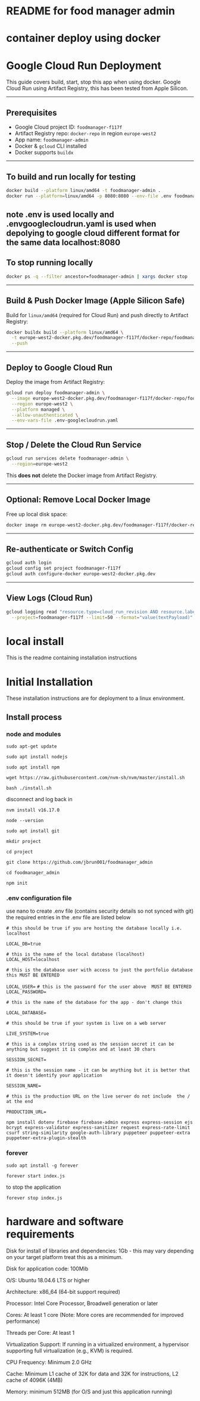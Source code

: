 # README for food manager admin

# container deploy using docker

# Google Cloud Run Deployment

This guide covers build,  start, stop this app when using docker. Google Cloud Run using Artifact Registry, this has been tested from Apple Silicon.

---

## Prerequisites

- Google Cloud project ID: `foodmanager-f117f`
- Artifact Registry repo: `docker-repo` in region `europe-west2`
- App name: `foodmanager-admin`
- Docker & `gcloud` CLI installed
- Docker supports `buildx` 

---

## To build and run locally for testing
```bash
docker build --platform linux/amd64 -t foodmanager-admin .
docker run --platform=linux/amd64 -p 8080:8080 --env-file .env foodmanager-admin
```
note .env is used locally and .envgooglecloudrun.yaml is used when depolying to google cloud
different format for the same data
localhost:8080
---

## To stop running locally
```bash
docker ps -q --filter ancestor=foodmanager-admin | xargs docker stop
```
---


## Build & Push Docker Image (Apple Silicon Safe)

Build for `linux/amd64` (required for Cloud Run) and push directly to Artifact Registry:

```bash
docker buildx build --platform linux/amd64 \
  -t europe-west2-docker.pkg.dev/foodmanager-f117f/docker-repo/foodmanager-admin . \
  --push
```
---

## Deploy to Google Cloud Run

Deploy the image from Artifact Registry:

```bash
gcloud run deploy foodmanager-admin \
  --image europe-west2-docker.pkg.dev/foodmanager-f117f/docker-repo/foodmanager-admin \
  --region europe-west2 \
  --platform managed \
  --allow-unauthenticated \
  --env-vars-file .env-googlecloudrun.yaml
```


---

## Stop / Delete the Cloud Run Service

```bash
gcloud run services delete foodmanager-admin \
  --region=europe-west2
```

This **does not** delete the Docker image from Artifact Registry.

---

## Optional: Remove Local Docker Image

Free up local disk space:

```bash
docker image rm europe-west2-docker.pkg.dev/foodmanager-f117f/docker-repo/foodmanager-admin
```

---

## Re-authenticate or Switch Config 

```bash
gcloud auth login
gcloud config set project foodmanager-f117f
gcloud auth configure-docker europe-west2-docker.pkg.dev
```

---

## View Logs (Cloud Run)

```bash
gcloud logging read "resource.type=cloud_run_revision AND resource.labels.service_name=foodmanager-admin" \
  --project=foodmanager-f117f --limit=50 --format="value(textPayload)"
```


# local install
This is the readme containing installation instructions 

# Initial Installation
These installation instructions are for deployment to a linux environment.

## Install process 

### node and modules

`sudo apt-get update`

`sudo apt install nodejs`

`sudo apt install npm`

`wget https://raw.githubusercontent.com/nvm-sh/nvm/master/install.sh`

`bash ./install.sh`

disconnect and log back in

`nvm install v16.17.0`

`node --version` 

`sudo apt install git`

`mkdir project`

`cd project`

`git clone https://github.com/jbrun001/foodmanager_admin`

`cd foodmanager_admin`

`npm init`

### .env configuration file
use nano to create .env file (contains security details so not synced with git) the required entries in the .env file are listed below

`# this should be true if you are hosting the database locally i.e. localhost`

`LOCAL_DB=true`

`# this is the name of the local database (localhost)`
`LOCAL_HOST=localhost`

`# this is the database user with access to just the portfolio database this MUST BE ENTERED`

`LOCAL_USER=`
`# this is the password for the user above  MUST BE ENTERED`
`LOCAL_PASSWORD=`

`# this is the name of the database for the app - don't change this`

`LOCAL_DATABASE=`

`# this should be true if your system is live on a web server`

`LIVE_SYSTEM=true`

`# this is a complex string used as the session secret it can be anything but suggest it is complex and at least 30 chars`

`SESSION_SECRET=`

`# this is the session name - it can be anything but it is better that it doesn't identify your application`

`SESSION_NAME=`

`# this is the production URL on the live server do not include 
the / at the end`

`PRODUCTION_URL=`


`npm install dotenv firebase firebase-admin express express-session ejs bcrypt express-validator express-sanitizer request express-rate-limit csurf string-similarity google-auth-library puppeteer puppeteer-extra puppeteer-extra-plugin-stealth`

### forever

`sudo apt install -g forever`

`forever start index.js`

to stop the application

`forever stop index.js`

# hardware and software requirements

Disk for install of libraries and dependencies: 1Gb - this may vary depending on your target platform treat this as a minimum.

Disk for application code: 100Mib

O/S: Ubuntu 18.04.6 LTS or higher 

Architecture: x86_64 (64-bit support required)

Processor: Intel Core Processor, Broadwell generation or later

Cores: At least 1 core (Note: More cores are recommended for improved performance)

Threads per Core: At least 1

Virtualization Support: If running in a virtualized environment, a hypervisor supporting full virtualization (e.g., KVM) is required.

CPU Frequency: Minimum 2.0 GHz 

Cache: Minimum L1 cache of 32K for data and 32K for instructions, L2 cache of 4096K (4MB)

Memory: minimum 512MB (for O/S and just this application running)

